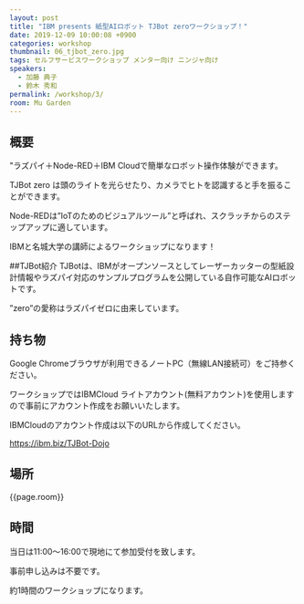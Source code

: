 ```yaml
---
layout: post
title: "IBM presents 紙型AIロボット TJBot zeroワークショップ！"
date: 2019-12-09 10:00:08 +0900
categories: workshop
thumbnail: 06_tjbot_zero.jpg
tags: セルフサービスワークショップ メンター向け ニンジャ向け
speakers:
  - 加藤 典子
  - 鈴木 秀和
permalink: /workshop/3/
room: Mu Garden
---
```

## 概要
"ラズパイ＋Node-RED＋IBM Cloudで簡単なロボット操作体験ができます。

TJBot zero は頭のライトを光らせたり、カメラでヒトを認識すると手を振ることができます。

Node-REDは”IoTのためのビジュアルツール”と呼ばれ、スクラッチからのステップアップに適しています。

IBMと名城大学の講師によるワークショップになります！

##TJBot紹介
TJBotは、IBMがオープンソースとしてレーザーカッターの型紙設計情報やラズパイ対応のサンプルプログラムを公開している自作可能なAIロボットです。

”zero”の愛称はラズパイゼロに由来しています。

## 持ち物
Google Chromeブラウザが利用できるノートPC（無線LAN接続可）をご持参ください。

ワークショップではIBMCloud ライトアカウント(無料アカウント)を使用しますので事前にアカウント作成をお願いいたします。

IBMCloudのアカウント作成は以下のURLから作成してください。

https://ibm.biz/TJBot-Dojo

## 場所
{{page.room}}
## 時間
当日は11:00～16:00で現地にて参加受付を致します。

事前申し込みは不要です。

約1時間のワークショップになります。
